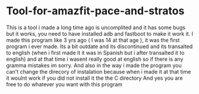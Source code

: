 # Tool-for-amazfit-pace-and-stratos
This is a tool i made a long time ago is uncomplited and it has some bugs but it works, you need to have installed adb and fastboot to make it work it.
I made this program like 3 yrs ago ( I was 14 at that age ), it was the first program i ever made.
Its a bit outdate and its discontinued and its transalted to english (when i first made it it was in Spanish but i after transalted it to english) and at that time i wasent really good at english so if there is any gramma mistakes im sorry.
And also in the way i made the program you can't change the direcory of instalation because when i made it at that time it woulnt work if you did not install it the the C directory 
And yes you are free to do whatever you want with this program
